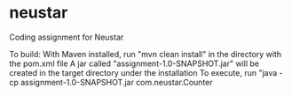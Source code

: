 neustar
=======

Coding assignment for Neustar

To build:
With Maven installed, run "mvn clean install" in the directory with the pom.xml file
A jar called "assignment-1.0-SNAPSHOT.jar" will be created in the target directory under the installation
To execute, run "java -cp assignment-1.0-SNAPSHOT.jar com.neustar.Counter <path to input file>
